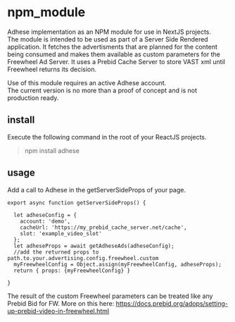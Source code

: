 # npm_module
Adhese implementation as an NPM module for use in NextJS projects.  
The module is intended to be used as part of a Server Side Rendered application. It fetches the advertisments that are planned for the content being consumed and makes them available as custom parameters for the Freewheel Ad Server. It uses a Prebid Cache Server to store VAST xml until Freewheel returns its decision.

Use of this module requires an active Adhese account.  
The current version is no more than a proof of concept and is not production ready.

## install
Execute the following command in the root of your ReactJS projects.
> npm install adhese

## usage
Add a call to Adhese in the getServerSideProps of your page.

```
export async function getServerSideProps() {  

  let adheseConfig = {
    account: 'demo',
    cacheUrl: 'https://my_prebid_cache_server.net/cache',
    slot: 'example_video_slot'
  };
  let adheseProps = await getAdheseAds(adheseConfig);
  //add the returned props to path.to.your.advertising.config.freewheel.custom
  myFreewheelConfig = Object.assign(myFreewheelConfig, adheseProps);
  return { props: {myFreewheelConfig} }

}
```

The result of the custom Freewheel parameters can be treated like any Prebid Bid for FW. More on this here: https://docs.prebid.org/adops/setting-up-prebid-video-in-freewheel.html